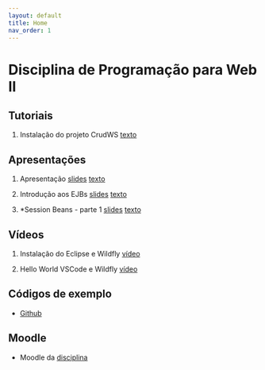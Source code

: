 ```yaml
---
layout: default
title: Home
nav_order: 1
---
```


# Disciplina de Programação para Web II

## Tutoriais

1. Instalação do projeto CrudWS [texto](tutorials/crudws.md)

## Apresentações

1. Apresentação [slides](https://moodle.poa.ifrs.edu.br/course/view.php?id=5778) [texto]([slides/02-introdução/slides.md](https://moodle.poa.ifrs.edu.br/course/view.php?id=5778))

1. Introdução aos EJBs [slides](slides/02-introdução/index.html) [texto](slides/02-introdução/slides.md)

1. *Session Beans - parte 1 [slides](slides/03-session-beans-01/index.html) [texto](slides/03-session-beans-01/slides-processed.md)

## Vídeos

1. Instalação do Eclipse e Wildfly [vídeo](https://youtu.be/MkjzEuSleso)

1. Hello World VSCode e Wildfly [vídeo](https://youtu.be/aOAHTI4YAAI)

## Códigos de exemplo

* [Github](https://github.com/rodrigoprestesmachado/pw2)

## Moodle

* Moodle da [disciplina](https://moodle.poa.ifrs.edu.br/course/view.php?id=5778)